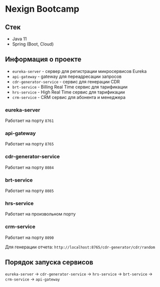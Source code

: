 # Nexign Bootcamp
## Стек
- Java 11
- Spring (Boot, Cloud)

## Информация о проекте
- ``eureka-server`` - сервер для регистрации микросервисов Eureka
- ``api-gateway`` - gateway для переадресации запросов
- ``cdr-generator-service`` - сервис для генерации CDR
- ``brt-service`` - Billing Real Time сервис для тарификации
- ``hrs-service`` - High Real Time сервис для тарификации
- ``crm-service`` - CRM сервис для абонента и менеджера

### eureka-server
Работает на порту ``8761``

### api-gateway
Работает на порту ``8765``

### cdr-generator-service
Работает на порту ``8084``

### brt-service
Работает на порту ``8085``

### hrs-service
Работает на произвольном порту

### crm-service
Работает на порту ``8090``

Для генерации отчета: ``http://localhost:8765/cdr-generator/cdr/random``

## Порядок запуска сервисов
``eureka-server`` -> ``cdr-generator-service`` -> ``hrs-service`` -> ``brt-service`` -> ``crm-service`` -> ``api-gateway``